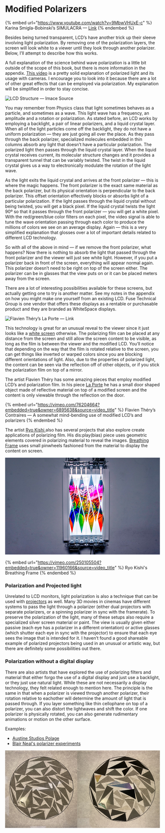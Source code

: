 # Modified Polarizers

{% embed url="https://www.youtube.com/watch?v=9MbwVHUxE-c" %}
Karina Smigla-Bobinski’s SIMULACRA — [Link](http://www.smigla-bobinski.com/english/works/SIMULACRA/index.html)
{% endembed %}

Besides being turned transparent, LCD’s have another trick up their sleeve involving light polarization. By removing one of the polarization layers, the screen will look white to a viewer until they look through another polarizer. Below, I’ll attempt to describe how this works.

A full explanation of the science behind wave polarization is a little bit outside of the scope of this book, but there is more information in the appendix. [This video](https://www.youtube.com/watch?v=PJHCADY-Bio) is a pretty solid explanation of polarized light and its usage with cameras. I encourage you to look into it because there are a lot of other great effects that can be employed via polarization. My explanation will be simplified in order to stay concise.

![LCD Structure — Imace Source](https://miro.medium.com/max/860/1\*lbhElnNSLam-cQyeirY4KA.jpeg)

You may remember from Physics class that light sometimes behaves as a particle, and sometimes as a wave. This light wave has a frequency, an amplitude and a rotation or polarization. As stated before, an LCD works by employing a backlight, a pair of linear polarizers, and a liquid crystal layer. When all of the light particles come off the backlight, they do not have a uniform polarization — they are just going all over the place. As they pass through the back polarizer, specialized molecules embedded in thin columns absorb any light that doesn’t have a particular polarization. The polarized light then passes through the liquid crystal layer. When the liquid crystal receives current, its molecular structure changes and it provides a transparent tunnel that can be variably twisted. The twist in the liquid crystal gives us a way to electronically modulate the rotation of the light wave.

As the light exits the liquid crystal and arrives at the front polarizer — this is where the magic happens. The front polarizer is the exact same material as the back polarizer, but its physical orientation is perpendicular to the back polarizer. This offset orientation effectively blocks or absorbs light of a particular polarization. If the light passes through the liquid crystal without being twisted, you will get a black pixel. If the liquid crystal twists the light 90º so that it passes through the front polarizer — you will get a white pixel. With the red/green/blue color filters on each pixel, the video signal is able to tune the wave orientation passing through each color to produce the millions of colors we see on an average display. Again — this is a very simplified explanation that glosses over a lot of important details related to different LCD technology.

So with all of the above in mind — if we remove the front polarizer, what happens? Now there is nothing to absorb the light that passed through the front polarizer and the viewer will just see white light. However, if you put a polarizer back in front of the screen, everything will appear normal again. This polarizer doesn’t need to be right on top of the screen either. The polarizer can be in glasses that the view puts on or it can be placed meters away from the screen.

There are a lot of interesting possibilities available for these screens, but actually getting one to try is another matter. See my notes in the appendix on how you might make one yourself from an existing LCD. Fuse Technical Group is one vendor that offers these displays as a rentable or purchasable product and they are branded as WhiteSpace displays.



![Flavien Théry’s La Porte — Link](https://miro.medium.com/max/1400/1\*6IT25jlD12mJJrnBFwj6IA.jpeg)

This technology is great for an unusual reveal to the viewer since it just looks like a [white screen](https://vimeo.com/139917733) otherwise. The polarizing film can be placed at any distance from the screen and still allow the screen content to be visible, as long as the film is between the viewer and the modified LCD. You’ll notice that depending on the way that the film is rotated relative to the screen, you can get things like inverted or warped colors since you are blocking different orientations of light. Also, due to the properties of polarized light, the content can be seen via the reflection off of other objects, or if you stick the polarization film on top of a mirror.&#x20;

The artist Flavien Théry has some amazing pieces that employ modified LCD’s and polarization film. In his piece [La Porte](http://flavienthery.free.fr/indexhibit/index.php?/projects/-emla-porteem/) he has a small door shaped object made of reflective material on top of a modified screen and the content is only viewable through the reflection on the door.

{% embed url="https://vimeo.com/76204664?embedded=true&owner=6895638&source=video_title" %}
Flavien Théry’s Contraires — A somewhat mind-bending use of modified LCD’s and polarizers
{% endembed %}

The artist [Ryo Kishi ](http://www.ryokishi.org/works/display\_2018/display\_2018.html)also has several projects that also explore create applications of polarizing film. His dis:play(bias) piece uses geometric elements covered in polarizing material to reveal the images. [Breathing Frame](http://www.ryokishi.org/works/breathingframe/breathingframe.html) uses small pinwheels fashioned from the material to display the content on screen.

![Ryo Kishi's dis:play(bias) 2018](../.gitbook/assets/img011.jpg)

{% embed url="https://vimeo.com/250105504?embedded=true&owner=11960166&source=video_title" %}
Ryo Kishi's Breathing Frame
{% endembed %}

### Polarization and Projected light

Unrelated to LCD monitors, light polarization is also a technique that can be used with [projectors](http://www.projectorcentral.com/3d\_projectors\_technology.htm?page=Polarizers) as well. Many 3D movies in cinemas have different systems to pass the light through a polarizer (either dual projectors with separate polarizers, or a spinning polarizer in sync with the framerate). To preserve the polarization of the light, many of these setups also require a specialized silver screen material or paint. The view is usually given either passive (each eye has a polarizer in a different orientation) or active glasses (which shutter each eye in sync with the projector) to ensure that each eye sees the image that is intended for it. I haven’t found a good shareable example of polarized projectors being used in an unusual or artistic way, but there are definitely some possibilities out there.

### Polarization without a digital display

There are also artists that have explored the use of polarizing filters and material that either forgo the use of a digital display and just use a backlight, or they just use natural light. While these are not necessarily a display technology, they felt related enough to mention here. The principle is the same in that when a polarizer is viewed through another polarizer, their rotation relative to eachother will determine the amount of light that is passed through. If you layer something like thin cellophane on top of a polarizer, you can also distort the lightwaves and shift the color. If one polarizer is physically rotated, you can also generate rudimentary animations or motion on the other surface.

Examples:

* [Austine Studios Polage](https://www.austine.com/medium)
* [Blair Neal's polarizer experiments](https://ablairneal.com/project/polarizer-artwork)

![Blair Neal's static polarizer experiments (Left: no polarizer, Right: viewed through a polarizer)](../.gitbook/assets/Untitled-1.png)
